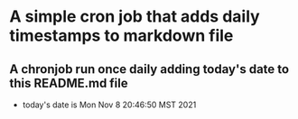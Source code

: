 A simple cron job that adds daily timestamps to markdown file
============================================================
## A chronjob run once daily adding today's date to this README.md file
* today's date is Mon Nov  8 20:46:50 MST 2021
